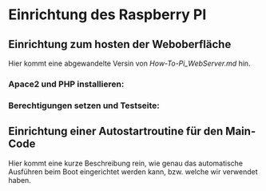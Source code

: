 # Einrichtung des Raspberry PI

## Einrichtung zum hosten der Weboberfläche 
Hier kommt eine abgewandelte Versin von *How-To-Pi_WebServer.md* hin.
### Apace2 und PHP installieren:

### Berechtigungen setzen und Testseite:


## Einrichtung einer Autostartroutine für den Main-Code
Hier kommt eine kurze Beschreibung rein, wie genau das automatische Ausführen beim Boot eingerichtet werden kann, bzw. welche wir verwendet haben.
